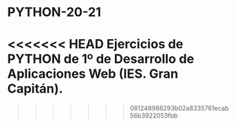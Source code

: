 # PYTHON-20-21
<<<<<<< HEAD
Ejercicios de PYTHON de 1º de Desarrollo de Aplicaciones Web (IES. Gran Capitán).
=======
>>>>>>> 081248986293b02a8335761ecab56b3922053fbb
